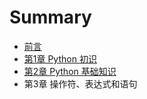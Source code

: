 # Summary

* [前言](README.md)
* [第1章 Python 初识](chapter1.md)
* [第2章 Python 基础知识](second-chapter.md)
* 第3章 操作符、表达式和语句

